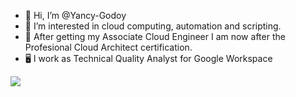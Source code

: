 - 👋 Hi, I’m @Yancy-Godoy
- 👀 I’m interested in cloud computing, automation and scripting.
- 🌱 After getting my Associate Cloud Engineer I am now after the Profesional Cloud Architect certification.
- 🖥️ I work as Technical Quality Analyst for Google Workspace 

<img src="https://templates.images.credential.net/16590187933301617801540872729153.png" />

<!--- - 💞️ I’m looking to collaborate on ...
- 📫 How to reach me ...
--->
<!---
Yancy-Godoy/Yancy-Godoy is a ✨ special ✨ repository because its `README.md` (this file) appears on your GitHub profile.
You can click the Preview link to take a look at your changes.
--->
